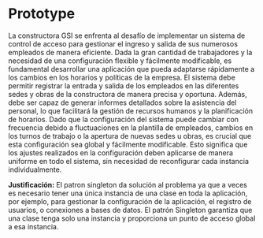 # Prototype
La constructora GSI se enfrenta al desafío de implementar un sistema de control de acceso para gestionar el ingreso y salida de sus numerosos empleados de manera eficiente. Dada la gran cantidad de trabajadores y la necesidad de una configuración flexible y fácilmente modificable, es fundamental desarrollar una aplicación que pueda adaptarse rápidamente a los cambios en los horarios y políticas de la empresa.
El sistema debe permitir registrar la entrada y salida de los empleados en las diferentes sedes y obras de la constructora de manera precisa y oportuna. Además, debe ser capaz de generar informes detallados sobre la asistencia del personal, lo que facilitará la gestión de recursos humanos y la planificación de horarios.
Dado que la configuración del sistema puede cambiar con frecuencia debido a fluctuaciones en la plantilla de empleados, cambios en los turnos de trabajo o la apertura de nuevas sedes u obras, es crucial que esta configuración sea global y fácilmente modificable. Esto significa que los ajustes realizados en la configuración deben aplicarse de manera uniforme en todo el sistema, sin necesidad de reconfigurar cada instancia individualmente.



**Justificación:**  El patron singleton da solución al problema ya que a veces es necesario tener una única instancia de una clase en toda la aplicación, por ejemplo, para gestionar la configuración de la aplicación, el registro de usuarios, o conexiones a bases de datos. El patrón Singleton garantiza que una clase tenga solo una instancia y proporciona un punto de acceso global a esa instancia.